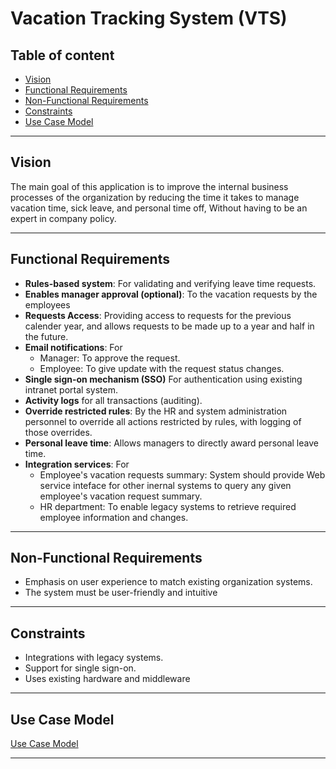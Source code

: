 # Vacation Tracking System (VTS)

## Table of content

- [Vision](#vision)
- [Functional Requirements](#functional-requirements)
- [Non-Functional Requirements](#non-functional-requirements)
- [Constraints](#constraints)
- [Use Case Model](#use-case-model)

---

## Vision

The main goal of this application is to improve the internal business processes of the organization by reducing the time it takes to manage vacation time, sick leave, and personal time off,
Without having to be an expert in company policy.


---

## Functional Requirements

- **Rules-based system**: For validating and verifying leave time requests.
- **Enables manager approval (optional)**: To the vacation requests by the employees
- **Requests Access**: Providing access to requests for the previous calender year, and allows requests to be made up to a year and half in the future.
- **Email notifications**: For
  - Manager: To approve the request.
  - Employee: To give update with the request status changes.
- **Single sign-on mechanism (SSO)** For authentication using existing intranet portal system.
- **Activity logs** for all transactions (auditing).
- **Override restricted rules**: By the HR and system administration personnel to override all actions restricted by rules, with logging of those overrides.
- **Personal leave time**: Allows managers to directly award personal leave time.
- **Integration services**: For
  - Employee's vacation requests summary: System should provide Web service inteface for other inernal systems to query any given employee's vacation request summary.
  - HR department: To enable legacy systems to retrieve required employee information and changes.

---

## Non-Functional Requirements

- Emphasis on user experience to match existing organization systems.
- The system must be user-friendly and intuitive

---

## Constraints

- Integrations with legacy systems.
- Support for single sign-on.
- Uses existing hardware and middleware

---

## Use Case Model

[Use Case Model](./use_cases/manage_time/flow_chart.png)

---
